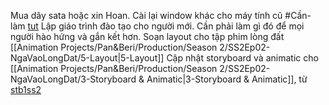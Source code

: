 Mua dây sata hoặc xin Hoan. Cài lại window khác cho máy tính cũ #Cần-làm  [tut](https://www.youtube.com/watch?v=5irprGSxPMA&t=634s)
Lập giáo trình đào tạo cho người mới. Cần phải làm gì đó để mọi người hào hứng và gắn kết hơn.
Soạn layout cho tập phim lòng đất [[Animation Projects/Pan&Beri/Production/Season 2/SS2Ep02-NgaVaoLongDat/5-Layout|5-Layout]]
Cập nhật storyboard và animatic cho [[Animation Projects/Pan&Beri/Production/Season 2/SS2Ep02-NgaVaoLongDat/3-Storyboard & Animatic|3-Storyboard & Animatic]], từ [stb1ss2](file:///I:%5CLưu%20trữ%20tạm%20thời%5Cstb1ss2)
